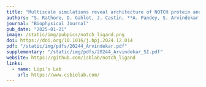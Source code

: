 ```yaml
---
title: "Multiscale simulations reveal architecture of NOTCH protein and ligand specific features"
authors: "S. Rathore, D. Gahlot, J. Castin, **A. Pandey, S. Arvindekar, S. Viswanath**, L. Thukral"
journal: "Biophysical Journal"
pub_date: "2025-01-21"
image: /static/img/pubpics/notch_ligand.png
doi: https://doi.org/10.1016/j.bpj.2024.12.014
pdf: "/static/img/pdfs/20244_Arvindekar.pdf"
supplementary: "/static/img/pdfs/20244_Arvindekar_SI.pdf" 
website: https://github.com/isblab/notch_ligand
links:
  - name: Lipi's Lab
    url: https://www.csbiolab.com/
---
```

